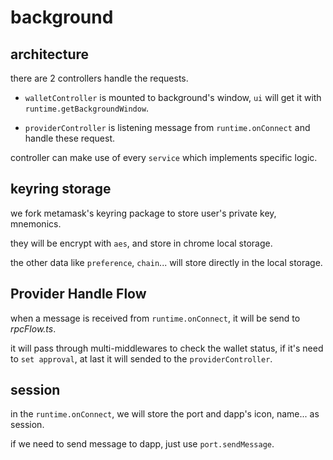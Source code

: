 # background

## architecture

there are 2 controllers handle the requests.

- `walletController` is mounted to background's window, `ui` will get it with `runtime.getBackgroundWindow`.

- `providerController` is listening message from `runtime.onConnect` and handle these request.

controller can make use of every `service` which implements specific logic.

## keyring storage

we fork metamask's keyring package to store user's private key, mnemonics.

they will be encrypt with `aes`, and store in chrome local storage.

the other data like `preference`, `chain`... will store directly in the local storage.

## Provider Handle Flow

when a message is received from `runtime.onConnect`, it will be send to _rpcFlow.ts_.

it will pass through multi-middlewares to check the wallet status, if it's need to `set approval`, at last it will sended to the `providerController`.


## session

in the `runtime.onConnect`, we will store the port and dapp's icon, name... as session.

if we need to send message to dapp, just use `port.sendMessage`.
